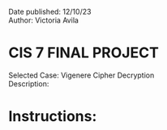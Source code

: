 Date published: 12/10/23  
Author: Victoria Avila  
# CIS 7 FINAL PROJECT
Selected Case: Vigenere Cipher Decryption  
Description:  
# Instructions:  
